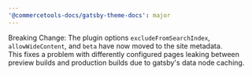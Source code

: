 ```yaml
---
'@commercetools-docs/gatsby-theme-docs': major
---
```


Breaking Change: The plugin options `excludeFromSearchIndex`, `allowWideContent`, and `beta` have now moved to the site metadata.  
This fixes a problem with differently configured pages leaking between preview builds and production builds due to gatsby's data node caching. 
